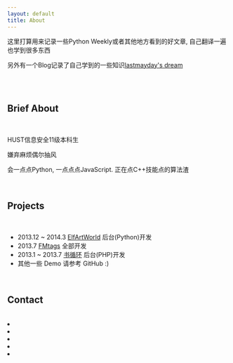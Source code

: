 ```yaml
---
layout: default
title: About
---
```


这里打算用来记录一些Python Weekly或者其他地方看到的好文章, 自己翻译一遍也学到很多东西

另外有一个Blog记录了自己学到的一些知识[lastmayday's dream](http://error404.sinaapp.com)

<br>

<div class="face">
  <div class="eye left"></div>
  <div class="eye right"></div>
  <div class="mouse smile"></div>
</div>

<br>

## Brief About

<br>

 HUST信息安全11级本科生

 嫌弃麻烦偶尔抽风

 会一点点Python, 一点点点JavaScript. 正在点C++技能点的算法渣

<br>

## Projects

<br>

+ 2013.12 ~ 2014.3   [ElfArtWorld](http://elfartworld.com/) 后台(Python)开发
+ 2013.7   [FMtags](http://fm.hustonline.net) 全部开发
+ 2013.1 ~ 2013.7   [书循环](http://book.hustonline.net) 后台(PHP)开发
+ 其他一些 Demo 请参考 GitHub :)

<br>

## Contact

<br>

<div class='metro-social'>
  <li><a class="dou" href="http://www.douban.com/people/lastmayday/" target="_blank"></a></li>
  <li><a class="git" href="https://github.com/lastmayday" target="_blank"></a>
  <li><a class="gp" href="https://plus.google.com/+lastmaydayHuang" target="_blank"></a></li>
  <li><a class="wb" href="http://weibo.com/lastmayday/" target="_blank"></a></li>
  <li><a class="in" href="http://instagram.com/lastmayday" target="_blank"></a></li>
</div>

<br>
